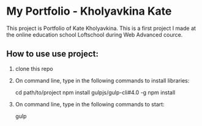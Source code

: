 # My Portfolio - Kholyavkina Kate

This project is Portfolio of Kate Kholyavkina. This is a first project I made at the online education school Loftschool during Web Advanced cource.



How to use use project:
--------

1. clone this repo
2. On command line, type in the following commands to install libraries:

      cd path/to/project
      npm install gulpjs/gulp-cli#4.0 -g
      npm install

3. On command line, type in the following commands to start:

      gulp